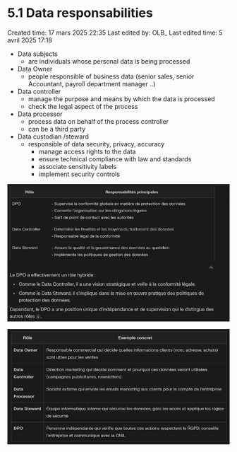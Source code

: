 # 5.1 Data responsabilities

Created time: 17 mars 2025 22:35
Last edited by: OLB_
Last edited time: 5 avril 2025 17:18

- Data subjects
    - are individuals whose personal data is being processed
- Data Owner
    - people responsible of business data (senior sales, senior Accountant, payroll department manager ..)
- Data controller
    - manage the purpose and means by which the data is processed
    - check the legal aspect of the process
- Data processor
    - process data on behalf of the process controller
    - can be a third party
- Data custodian /steward
    - responsible of data security, privacy, accuracy
        - manage access rights to the data
        - ensure technical compliance with law and standards
        - associate sensitivity labels
        - implement security controls

![image.png](image%2048.png)

![image.png](image%2049.png)